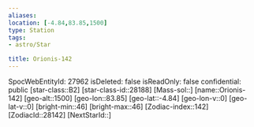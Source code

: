 ```yaml
---
aliases: 
location: [-4.84,83.85,1500]
type: Station
tags:
- astro/Star

title: Orionis-142
---
```

SpocWebEntityId: 27962
isDeleted: false
isReadOnly: false
confidential: public
[star-class::B2]
[star-class-id::28188]
[Mass-sol::]
[name::Orionis-142]
[geo-alt::1500]
[geo-lon::83.85]
[geo-lat::-4.84]
[geo-lon-v::0]
[geo-lat-v::0]
[bright-min::46]
[bright-max::46]
[Zodiac-index::142]
[ZodiacId::28142]
[NextStarId::]



